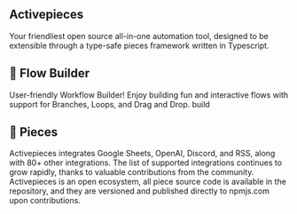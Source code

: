 ## Activepieces

Your friendliest open source all-in-one automation tool, designed to be extensible through a type-safe pieces framework written in Typescript.

## 🎨 Flow Builder

User-friendly Workflow Builder! Enjoy building fun and interactive flows with support for Branches, Loops, and Drag and Drop.
build

## 🔌 Pieces

Activepieces integrates Google Sheets, OpenAI, Discord, and RSS, along with 80+ other integrations. 
The list of supported integrations continues to grow rapidly, thanks to valuable contributions from the community.
Activepieces is an open ecosystem, all piece source code is available in the repository, 
and they are versioned and published directly to npmjs.com upon contributions.

